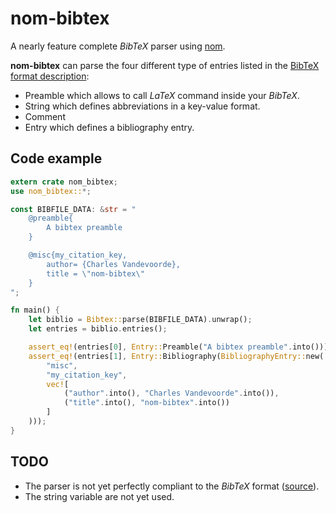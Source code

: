 # nom-bibtex

A nearly feature complete *BibTeX* parser using [nom](https://github.com/Geal/nom).

**nom-bibtex** can parse the four different type of entries listed in the
[BibTeX format description](http://www.bibtex.org/Format/):

- Preamble which allows to call *LaTeX* command inside your *BibTeX*.
- String which defines abbreviations in a key-value format.
- Comment
- Entry which defines a bibliography entry.

## Code example

```rust
extern crate nom_bibtex;
use nom_bibtex::*;

const BIBFILE_DATA: &str = "
    @preamble{
        A bibtex preamble
    }

    @misc{my_citation_key,
        author= {Charles Vandevoorde},
        title = \"nom-bibtex\"
    }
";

fn main() {
    let biblio = Bibtex::parse(BIBFILE_DATA).unwrap();
    let entries = biblio.entries();

    assert_eq!(entries[0], Entry::Preamble("A bibtex preamble".into()));
    assert_eq!(entries[1], Entry::Bibliography(BibliographyEntry::new(
        "misc",
        "my_citation_key",
        vec![
            ("author".into(), "Charles Vandevoorde".into()),
            ("title".into(), "nom-bibtex".into())
        ]
    )));
}
```

## TODO

- The parser is not yet perfectly compliant to the *BibTeX* format
([source](http://maverick.inria.fr/~Xavier.Decoret/resources/xdkbibtex/bibtex_summary.html)).
- The string variable are not yet used.
